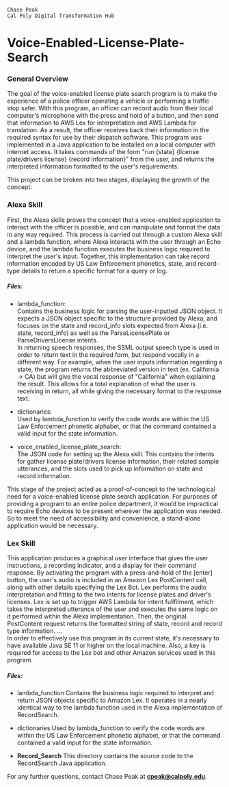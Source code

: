 ```                                                                                
Chase Peak                                                                      
Cal Poly Digital Transformation Hub                                             
```                                                                             

# Voice-Enabled-License-Plate-Search                                               
### General Overview                                                             

The goal of the voice-enabled license plate search program is to make the experience of a police officer operating a vehicle or performing a traffic stop safer. With this program, an officer can record audio from their local computer's microphone with the press and hold of a button, and then send that information to AWS Lex for interpretation and AWS Lambda for translation. As a result, the officer receives back their information in the required syntax for use by their dispatch software. This program was implemented in a Java application to be installed on a local computer with internet access. It takes commands of the form "run {state} {license plate/drivers license} {record information}" from the user, and returns the interpreted information formatted to the user's requirements.
 
This project can be broken into two stages, displaying the growth of the concept:

### Alexa Skill

First, the Alexa skills proves the concept that a voice-enabled application to interact with the officer is possible, and can manipulate and format the data in any way required. This process is carried out through a custom Alexa skill and a lambda function, where Alexa interacts with the user through an Echo device, and the lambda function executes the business logic required to interpret the user's input. Together, this implementation can take record information encoded by US Law Enforcement phonetics, state, and record-type details to return a specific format for a query or log.

##### Files:

- lambda\_function:                                                                 
Contains the business logic for parsing the user-inputted JSON object. It expects a JSON object specific to the structure provided by Alexa, and focuses on the state and record\_info slots expected from Alexa (i.e. state, record\_info) as well as the ParseLicensePlate or ParseDriversLicense intents. 
\
In returning speech responses, the SSML output speech type is used in order to return text in the required form, but respond vocally in a different way. For example, when the user inputs information regarding a state, the program returns the abbreviated version in text (ex. California -> CA) but will give the vocal response of "California" when explaining the result. This allows for a total explanation of what the user is receiving in return, all while giving the necessary format to the response text.

- dictionaries:                                                                     
Used by lambda\_function to verify the code words are within the US Law Enforcement phonetic alphabet, or that the command contained a valid input for the state information.

- voice\_enabled\_license\_plate\_search:                                           
The JSON code for setting up the Alexa skill. This contains the intents for gather license plate/drivers license information, their related sample utterances, and the slots used to pick up information on state and record information.

This stage of the project acted as a proof-of-concept to the technological need for a voice-enabled license plate search application. For purposes of providing a program to an entire police department, it would be impractical to require Echo devices to be present wherever the application was needed. So to meet the need of accessibility and convenience, a stand-alone application would be necessary.

### Lex Skill
This application produces a graphical user interface that gives the user instructions, a recording indicator, and a display for their command response. By activating the program with a press-and-hold of the [enter] button, the user's audio is included in an Amazon Lex PostContent call, along with other details specifying the Lex Bot. Lex performs the audio interpretation and fitting to the two intents for license plates and driver's licenses. Lex is set up to trigger AWS Lambda for intent fullfilment, which takes the interpreted utterance of the user and executes the same logic on it performed within the Alexa implementation. Then, the original PostContent request returns the formatted string of state, record and record type information. ...
\
In order to effectively use this program in its current state, it's necessary to have available Java SE 11 or higher on the local machine. Also, a key is required for access to the Lex bot and other Amazon services used in this program.

##### Files:
- lambda\_function
Contains the business logic required to interpret and return JSON objects specific to Amazon Lex. It operates in a nearly identical way to the lambda function used in the Alexa implementation of RecordSearch.

- dictionaries
Used by lambda\_function to verify the code words are within the US Law Enforcement phonetic alphabet, or that the command contained a valid input for the state information.

- **Record\_Search**
This directory contains the source code to the RecordSearch Java application.



For any further questions, contact Chase Peak at **cpeak@calpoly.edu**.
